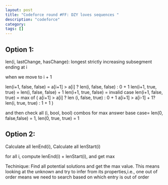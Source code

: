 ```yaml
---
layout: post
title: "Codeforce round #FF: DZY loves sequences "
description: "codeforce"
category: 
tags: []
---
```


Option 1:
---------
len(i, lastChange, hasChange): longest strictly increasing subsegment ending at i 

when we move to i + 1

len(i+1, false, false) = a[i+1] > a[i] ? len(i, false, false) : 0 + 1
len(i+1, true, true) = len(i, false, false) + 1
len(i+1, true, false) =  invalid case
len(i+1, false, true) = max of (
a[i+1] > a[i] ? len (i, false, true) : 0 + 1
a[i+1] > a[i-1] + 1? len(i, true, true)  : 1 + 1
)

and then check all (i, bool, bool) combos for max answer
base case= len(0, false,false) = 1, len(0, true, true) = 1


Option 2:
-------
Calculate all lenEnd(i),
Calculate all lenStart(i)

for all i, compute lenEnd(i) + lenStart(i), and get max

Techinique: 
Find all potential solutions and get the max value. This means looking at the unknown and try to infer from its properties,i.e., one out of
order means we need to search based on which entry is out of order  

